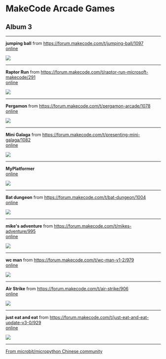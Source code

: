 # MakeCode Arcade Games
## Album 3

---------

**jumping ball** from https://forum.makecode.com/t/jumping-ball/1097  
[online](https://arcade.makecode.com/01670-90640-53765-21516)

![](arcade-jumping-ball.gif)

---------

**Raptor Run** from https://forum.makecode.com/t/raptor-run-microsoft-makecode/291  
[online](https://arcade.makecode.com/01557-22698-02189-74225)

![](arcade-Raptor-Run.gif)

---------

**Pergamon** from https://forum.makecode.com/t/pergamon-arcade/1078  
[online](https://arcade.makecode.com/79471-28049-02067-29794)

![](arcade-pergamon-arcade.gif)

---------

**Mini Galaga** from https://forum.makecode.com/t/presenting-mini-galaga/1082  
[online](https://arcade.makecode.com/21217-52862-26493-66020)

![](arcade-Mini-Galaga.gif)

---------

**MyPlatformer**   
[online](https://arcade.makecode.com/#pub:91882-30149-11921-75894)

![](arcade-MyPlatformer.gif)

---------

**Bat dungeon** from https://forum.makecode.com/t/bat-dungeon/1004  
[online](https://arcade.makecode.com/76866-08647-86101-41081)

![](arcade-bat-dungeon.gif)

---------

**mike's adventure** from https://forum.makecode.com/t/mikes-adventure/995  
[online](https://arcade.makecode.com/34912-69976-19528-57695)

![](arcade-mikes-adventure.gif)

---------

**wc man** from https://forum.makecode.com/t/wc-man-v1-2/979  
[online](https://arcade.makecode.com/13371-96467-02127-13783)

![](arcade-wc-man.gif)

---------

**Air Strike** from https://forum.makecode.com/t/air-strike/906  
[online](https://arcade.makecode.com/97185-52583-96056-98597)

![](arcade-Air-Strike.gif)

---------

**just eat and eat** from https://forum.makecode.com/t/just-eat-and-eat-update-v3-0/929  
[online](https://arcade.makecode.com/97061-06322-32541-60172)

![](arcade-just-eat-and-eat-update-v30.gif)

---------

[From microbit/micropython Chinese community](http://www.micropython.org.cn)
